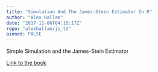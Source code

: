 ```yaml
---
title: "Simulation And The James-Stein Estimator In R"
author: "Alex Hallam"
date: "2017-11-06T04:15:17Z"
repo: "alexhallam/js_td"
pinned: FALSE
---
```


Simple Simulation and the James-Stein Estimator

[Link to the book](https://bookdown.org/content/919/)
